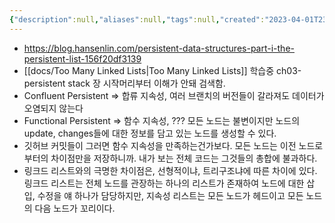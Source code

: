 ```yaml
---
{"description":null,"aliases":null,"tags":null,"created":"2023-04-01T23:42:30","updated":"2023-07-15T21:33:03","title":"Persistent Data Structures - Hans Enlin","dg-publish":true,"permalink":"/docs/Persistent Data Structures - Hans Enlin/","dgPassFrontmatter":true}
---
```


- https://blog.hansenlin.com/persistent-data-structures-part-i-the-persistent-list-156f20df3139
- [[docs/Too Many Linked Lists\|Too Many Linked Lists]] 학습중 ch03-persistent stack 장 시작머리부터 이해가 안돼 검색함.
- Confluent Persistent => 합류 지속성, 여러 브랜치의 버전들이 갈라져도 데이터가 오염되지 않는다
- Functional Persistent => 함수 지속성, ??? 모든 노드는 불변이지만 노드의 update, changes들에 대한 정보를 담고 있는 노드를 생성할 수 있다.
- 깃허브 커밋들이 그러면 함수 지속성을 만족하는건가보다. 모든 노드는 이전 노드로부터의 차이점만을 저장하니까. 내가 보는 전체 코드는 그것들의 총합에 불과하다.
- 링크드 리스트와의 극명한 차이점은, 선형적이냐, 트리구조냐에 따른 차이에 있다. 링크드 리스트는 전체 노드를 관장하는 하나의 리스트가 존재하여 노드에 대한 삽입, 수정을 얘 하나가 담당하지만, 지속성 리스트는 모든 노드가 헤드이고 모든 노드의 다음 노드가 꼬리이다. 
